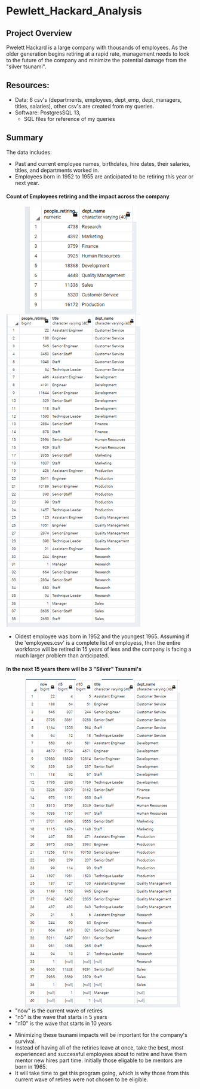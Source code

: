 # Pewlett_Hackard_Analysis

## Project Overview
Pwelett Hackard is a large company with thousands of employees. As the older generation begins retiring at a rapid rate, management needs to look to the future of the company and minimize the potential damage from the "silver tsunami". 

## Resources:
  -  Data: 6 csv's (departments, employees, dept_emp, dept_managers, titles, salaries), other csv's are created from my queries.
  -  Software: PostgresSQL 13,
      -  SQL files for reference of my queries


## Summary 
The data includes: 
  - Past and current employee names, birthdates, hire dates, their salaries, titles, and departments worked in. 
  - Employees born in 1952 to 1955 are anticipated to be retiring this year or next year.
#### Count of Employees retiring and the impact across the company
<img src='Queries/total_retiring_by_department.png' style='float:left;margin:0px 50px'> 

![](/Queries/total_retiring_by_position.png)
  - Oldest employee was born in 1952 and the youngest 1965. Assuming if the 'employees.csv' is a complete list of employess, then the entire workforce will be retired in 15 years of less and the company is facing a much larger problem than anticipated.
  
#### In the next 15 years there will be 3 "Silver" Tsunami's
   <img style="float:left;margin:0px 50px" src='Queries/multiple_silver_tsunami_waves.png'></td>
   <p>
   <ul> 
   <li> "now" is the current wave of retires</li>
   <li> "n5" is the wave that starts in 5 years</li>
   <li> "n10" is the wave that starts in 10 years</li>
  </ul> </p>
  
  -  Minimizing these tsunami impacts will be important for the company's survival.
  -  Instead of having all of the retiries leave at once, take the best, most experienced and successful employees about to retire and have them mentor new hires part time. Initially those eligable to be mentors are born in 1965. 
  - It will take time to get this program going, which is why those from this current wave of retires were not chosen to be eligible. 



